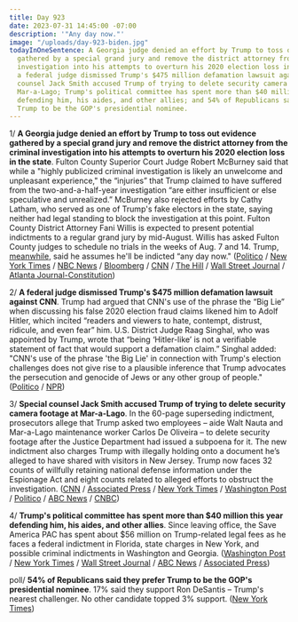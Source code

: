```yaml
---
title: Day 923
date: 2023-07-31 14:45:00 -07:00
description: '"Any day now."'
image: "/uploads/day-923-biden.jpg"
todayInOneSentence: A Georgia judge denied an effort by Trump to toss out evidence
  gathered by a special grand jury and remove the district attorney from the criminal
  investigation into his attempts to overturn his 2020 election loss in the state;
  a federal judge dismissed Trump's $475 million defamation lawsuit against CNN; special
  counsel Jack Smith accused Trump of trying to delete security camera footage at
  Mar-a-Lago; Trump's political committee has spent more than $40 million this year
  defending him, his aides, and other allies; and 54% of Republicans said they prefer
  Trump to be the GOP's presidential nominee.
---
```


1/ **A Georgia judge denied an effort by Trump to toss out evidence gathered by a special grand jury and remove the district attorney from the criminal investigation into his attempts to overturn his 2020 election loss in the state**. Fulton County Superior Court Judge Robert McBurney said that while a "highly publicized criminal investigation is likely an unwelcome and unpleasant experience," the “injuries” that Trump claimed to have suffered from the two-and-a-half-year investigation “are either insufficient or else speculative and unrealized.” McBurney also rejected efforts by Cathy Latham, who served as one of Trump's fake electors in the state, saying neither had legal standing to block the investigation at this point. Fulton County District Attorney Fani Willis is expected to present potential indictments to a regular grand jury by mid-August. Willis has asked Fulton County judges to schedule no trials in the weeks of Aug. 7 and 14. Trump, [meanwhile](https://www.bloomberg.com/news/articles/2023-07-31/trump-says-indictment-on-jan-6-charges-could-come-any-day-now?cmpid=BBD073123_CUS&sref=MIBMEEoj), said he assumes he'll be indicted “any day now." ([Politico](https://www.politico.com/news/2023/07/31/georgia-judge-trump-charges-fulton-county-00108968) / [New York Times](https://www.nytimes.com/2023/07/31/us/trump-georgia-prosecutor-election.html) / [NBC News](https://www.nbcnews.com/politics/donald-trump/georgia-judge-rejects-another-trump-bid-halt-fulton-county-election-pr-rcna97283) / [Bloomberg](https://www.bloomberg.com/news/articles/2023-07-31/trump-loses-bid-to-quash-special-grand-jury-report-in-georgia?sref=MIBMEEoj) / [CNN](https://www.cnn.com/2023/07/31/politics/trump-fulton-county-2020-investigation-robery-mcburney-ruling/) / [The Hill](https://thehill.com/regulation/court-battles/4128894-georgia-judge-rejects-trump-effort-to-quash-fulton-county-investigation/) / [Wall Street Journal](https://www.wsj.com/articles/judge-criticizes-trump-for-overwrought-complaints-about-georgia-election-probe-701bd894?mod=djemalertNEWS) / [Atlanta Journal-Constitution](https://www.ajc.com/politics/breaking-judge-rejects-trump-bid-to-upend-georgia-probe/C4LDN5F4ZRAI7HGPFRJT6MLTJA/))

2/ **A federal judge dismissed Trump's $475 million defamation lawsuit against CNN**. Trump had argued that CNN's use of the phrase the “Big Lie” when discussing his false 2020 election fraud claims likened him to Adolf Hitler, which incited “readers and viewers to hate, contempt, distrust, ridicule, and even fear” him. U.S. District Judge Raag Singhal, who was appointed by Trump, wrote that “being ‘Hitler-like’ is not a verifiable statement of fact that would support a defamation claim.” Singhal added: "CNN's use of the phrase 'the Big Lie' in connection with Trump's election challenges does not give rise to a plausible inference that Trump advocates the persecution and genocide of Jews or any other group of people." ([Politico](https://www.politico.com/news/2023/07/29/judge-dismisses-trump-defamation-lawsuit-00108871) / [NPR](https://www.npr.org/2023/07/30/1190983801/a-federal-judge-has-dismissed-trumps-defamation-case-against-cnn-over-the-big-li))

3/ **Special counsel Jack Smith accused Trump of trying to delete security camera footage at Mar-a-Lago**. In the 60-page superseding indictment, prosecutors allege that Trump asked two employees – aide Walt Nauta and Mar-a-Lago maintenance worker Carlos De Oliveira – to delete security footage after the Justice Department had issued a subpoena for it. The new indictment also charges Trump with illegally holding onto a document he’s alleged to have shared with visitors in New Jersey. Trump now faces 32 counts of willfully retaining national defense information under the Espionage Act and eight counts related to alleged efforts to obstruct the investigation. ([CNN](https://www.cnn.com/2023/07/27/politics/trump-mar-a-lago-special-counsel/) / [Associated Press](https://apnews.com/article/trump-classified-documents-justice-department-special-counsel-2025feb3f0f4e3820d14387c67ce4316) / [New York Times](https://www.nytimes.com/2023/07/27/us/politics/trump-documents-carlos-de-oliveira-charged.html) / [Washington Post](https://www.washingtonpost.com/national-security/2023/07/27/trump-carlos-deoliveira-classified-indictment/) / [Politico](https://www.politico.com/news/2023/07/27/feds-add-new-charges-against-trump-in-classified-documents-case-00108667) / [ABC News](https://abcnews.go.com/US/mar-lago-staffer-charged-special-counsels-classified-documents/story?id=101741061) / [CNBC](https://www.cnbc.com/2023/07/27/third-defendant-added-to-trump-classified-documents-case.html))

4/ **Trump's political committee has spent more than $40 million this year defending him, his aides, and other allies**. Since leaving office, the Save America PAC has spent about $56 million on Trump-related legal fees as he faces a federal indictment in Florida, state charges in New York, and possible criminal indictments in Washington and Georgia. ([Washington Post](https://www.washingtonpost.com/national-security/2023/07/29/trump-lawyers-pac-deoliveira-loyal/) / [New York Times](https://www.nytimes.com/2023/07/30/us/politics/trump-legal-defense-fund.html) / [Wall Street Journal](https://www.wsj.com/articles/trump-political-committee-spent-more-than-40-million-on-legal-fees-c7b4c3d9?mod=djemalertNEWS) / [ABC News](https://abcnews.go.com/Politics/trump-pac-spent-40m-legal-bills-year-charges/story?id=101853565) / [Associated Press](https://apnews.com/article/trump-legal-bills-pac-defense-fund-campaign-filing-2024-36fe10e4988a56de34f120cff38e1552))

poll/ **54% of Republicans said they prefer Trump to be the GOP's presidential nominee**. 17% said they support Ron DeSantis – Trump's nearest challenger. No other candidate topped 3% support. ([New York Times](https://www.nytimes.com/2023/07/31/us/politics/2024-poll-nyt-siena-trump-republicans.html))